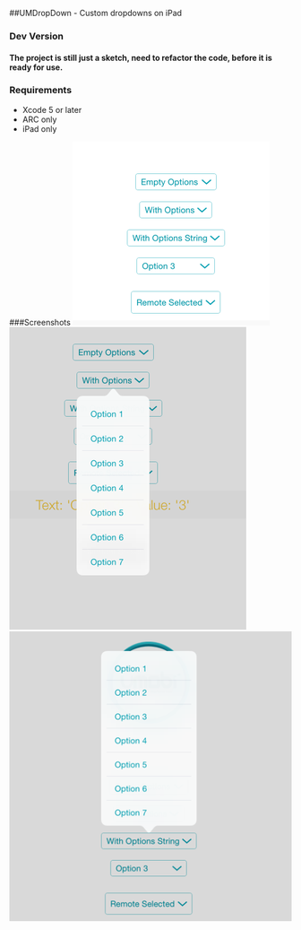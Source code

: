 ##UMDropDown - Custom dropdowns on iPad

### Dev Version 

#### The project is still just a sketch, need to refactor the code, before it is ready for use.


### Requirements

* Xcode 5 or later
* ARC only
* iPad only

###Screenshots
![screenshot 01](https://raw.githubusercontent.com/ramonvic/umdropdown/master/screenshots/shot_01.png)
![screenshot 02](https://raw.githubusercontent.com/ramonvic/umdropdown/master/screenshots/shot_02.png)
![screenshot 03](https://raw.githubusercontent.com/ramonvic/umdropdown/master/screenshots/shot_03.png)
